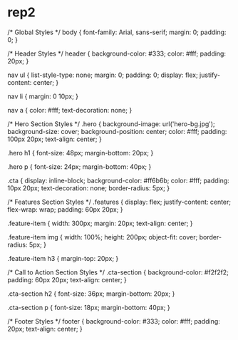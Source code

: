 # rep2

/* Global Styles */
body {
  font-family: Arial, sans-serif;
  margin: 0;
  padding: 0;
}

/* Header Styles */
header {
  background-color: #333;
  color: #fff;
  padding: 20px;
}

nav ul {
  list-style-type: none;
  margin: 0;
  padding: 0;
  display: flex;
  justify-content: center;
}

nav li {
  margin: 0 10px;
}

nav a {
  color: #fff;
  text-decoration: none;
}

/* Hero Section Styles */
.hero {
  background-image: url('hero-bg.jpg');
  background-size: cover;
  background-position: center;
  color: #fff;
  padding: 100px 20px;
  text-align: center;
}

.hero h1 {
  font-size: 48px;
  margin-bottom: 20px;
}

.hero p {
  font-size: 24px;
  margin-bottom: 40px;
}

.cta {
  display: inline-block;
  background-color: #ff6b6b;
  color: #fff;
  padding: 10px 20px;
  text-decoration: none;
  border-radius: 5px;
}

/* Features Section Styles */
.features {
  display: flex;
  justify-content: center;
  flex-wrap: wrap;
  padding: 60px 20px;
}

.feature-item {
  width: 300px;
  margin: 20px;
  text-align: center;
}

.feature-item img {
  width: 100%;
  height: 200px;
  object-fit: cover;
  border-radius: 5px;
}

.feature-item h3 {
  margin-top: 20px;
}

/* Call to Action Section Styles */
.cta-section {
  background-color: #f2f2f2;
  padding: 60px 20px;
  text-align: center;
}

.cta-section h2 {
  font-size: 36px;
  margin-bottom: 20px;
}

.cta-section p {
  font-size: 18px;
  margin-bottom: 40px;
}

/* Footer Styles */
footer {
  background-color: #333;
  color: #fff;
  padding: 20px;
  text-align: center;
}
